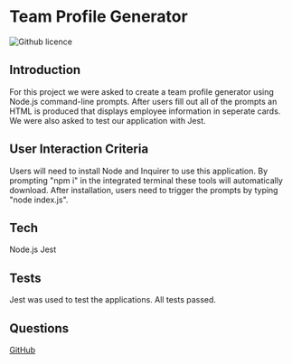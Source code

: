 # Team Profile Generator

![Github licence](http://img.shields.io/badge/license-MIT-blue.svg)


## Introduction

For this project we were asked to create a team profile generator using Node.js command-line prompts. After users fill out all of the prompts an HTML is produced that displays employee information in seperate cards. We were also asked to test our application with Jest. 

## User Interaction Criteria

Users will need to install Node and Inquirer to use this application. By prompting "npm i" in the integrated terminal these tools will automatically download. After installation, users need to trigger the prompts by typing "node index.js".

## Tech

Node.js
Jest

## Tests

Jest was used to test the applications. All tests passed.

## Questions

[GitHub](https://www.github.com/hannahcallison)
